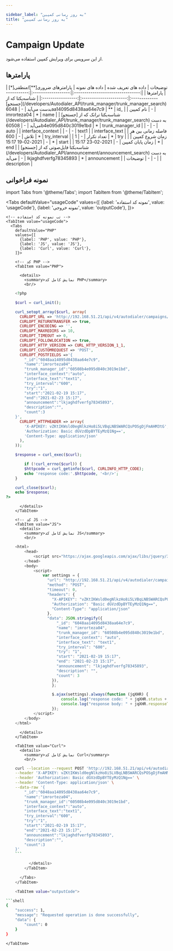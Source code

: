 ```yaml
---

sidebar_label: "به روز رسانی کمپین"
title: "به روز رسانی کمپین"
---
```


# Campaign Update

از این سرویس برای ویرایش کمپین استفاده می‌شود.

## پارامتر‌ها
<div class="custom-table">
|              توضیحات             | داده های تعریف شده |      داده های نمونه      | پارامترهای ضروری[**]/منطقی[*] |     پارامترها     |
|:--------------------------------:|:------------------:|:------------------------:|:----------------------:|:-----------------:|
| شناسه‌یکتا که از [جستجو](/developers/Autodialer_API/trunk_manager/trunk_manager_search) بدست می‌آید |          -         | 6048aa14095d8438aa64e7c9 |           **           |        id_        |
|             نام کمپین            |          -         |        imrorteza04       |            *           |        name       |
|           شناسه‌یکتا ترانک که از [جستجو](/developers/Autodialer_API/trunk_manager/trunk_manager_search) به دست می‌آید          |          -         | 60508b4e095d840c3019e1bd |            *           |  trunk_manager_id |
|                 -                |          -         |           auto           |                        | interface_context |
|                 -                |          -         |           text1          |                        |   interface_text  |
|      فاصله زمانی بین هر تلاش     |          -         |            600           |            *           |    try_interval   |
|            تعداد تکرار           |          -         |             1            |            *           |        try        |
|          زمان شروع کمپین         |          -         |     2021-02-19 15:17     |            *           |       start       |
|         زمان پایان کمپین         |          -         |     2021-02-23 15:17     |            *           |        end        |
|          شناسه‌یکتا فایل‌صوتی که از [جستجو](/developers/Autodialer_API/announcement/announcement_search) به دست می‌آید         |          -         |   lkjaghdfverfg78345893  |            *           |    announcement   |
|              توضیحات             |          -         |             -            |                        |    description    |
</div>

## نمونه فراخوانی

<!--  -->

import Tabs from '@theme/Tabs';
import TabItem from '@theme/TabItem';

  <Tabs
    defaultValue="usageCode"
    values={[
      {label: 'نمونه کد استفاده', value: 'usageCode'},
      {label: 'نمونه خروجی', value: 'outputCode'},
    ]}>

    <!-- تب نمونه کد استفاده -->
    <TabItem value="usageCode">
      <Tabs
        defaultValue="PHP"
        values={[
          {label: 'PHP', value: 'PHP'},
          {label: 'JS', value: 'JS'},
          {label: 'Curl', value: 'Curl'},
        ]}>

        <!-- کد PHP -->
        <TabItem value="PHP">
      
          <details>
            <summary>نمایش کامل کد PHP</summary>
            <br/>

```php
	<?php

	$curl = curl_init();

	curl_setopt_array($curl, array(
	  CURLOPT_URL => 'http://192.168.51.21/api/v4/autodialer/campaigns/update',
	  CURLOPT_RETURNTRANSFER => true,
	  CURLOPT_ENCODING => '',
	  CURLOPT_MAXREDIRS => 10,
	  CURLOPT_TIMEOUT => 0,
	  CURLOPT_FOLLOWLOCATION => true,
	  CURLOPT_HTTP_VERSION => CURL_HTTP_VERSION_1_1,
	  CURLOPT_CUSTOMREQUEST => 'POST',
	  CURLOPT_POSTFIELDS =>'{
		"_id":"6048aa14095d8438aa64e7c9",
		"name":"imrorteza04",
		"trunk_manager_id":"60508b4e095d840c3019e1bd",
		"interface_context":"auto",
		"interface_text":"text1",
		"try_interval":"600",
		"try":"1",
		"start":"2021-02-19 15:17",
		"end":"2021-02-23 15:17",
		"announcement":"lkjaghdfverfg78345893",
		"description":"",
		"count":3
	}',
	  CURLOPT_HTTPHEADER => array(
		'X-APIKEY: vZKtIKWsld0egNlkzHo8i5LVBqLNBSWARCQsPOSgDjFmAHM3tG',
		'Authorization: Basic dGVzdDpBYTEyMzQ1Ng==',
		'Content-Type: application/json'
	  ),
	));

	$response = curl_exec($curl);

		if (!curl_errno($curl)) {
		$httpcode = curl_getinfo($curl, CURLINFO_HTTP_CODE);
		echo 'response code:'.$httpcode, '<br/>';
	}

	curl_close($curl);
	echo $response;
?>
```

          </details>
        </TabItem>

        <!-- کد JS -->
        <TabItem value="JS">
          <details>
            <summary>نمایش کامل کد JS</summary>
            <br/>

```js
	<html>
		<head>
			<script src="https://ajax.googleapis.com/ajax/libs/jquery/3.5.1/jquery.min.js"></script>
		</head>
		<body>
			<script>
				var settings = {
				  "url": "http://192.168.51.21/api/v4/autodialer/campaigns/update",
				  "method": "POST",
				  "timeout": 0,
				  "headers": {
					"X-APIKEY": "vZKtIKWsld0egNlkzHo8i5LVBqLNBSWARCQsPOSgDjFmAHM3tG",
					"Authorization": "Basic dGVzdDpBYTEyMzQ1Ng==",
					"Content-Type": "application/json"
				  },
				  "data": JSON.stringify({
					  "_id": "6048aa14095d8438aa64e7c9",
					  "name": "imrorteza04",
					  "trunk_manager_id": "60508b4e095d840c3019e1bd",
					  "interface_context": "auto",
					  "interface_text": "text1",
					  "try_interval": "600",
					  "try": "1",
					  "start": "2021-02-19 15:17",
					  "end": "2021-02-23 15:17",
					  "announcement": "lkjaghdfverfg78345893",
					  "description": "",
					  "count": 3
					}),
					};

					$.ajax(settings).always(function (jqXHR) {
						console.log("response code: " + jqXHR.status + " " + jqXHR.statusText);
						console.log("response body: " + jqXHR.responseText);
					});
			</script>
		</body>
	</html>
```

          </details>
        </TabItem>

        <TabItem value="Curl">
          <details>
            <summary>نمایش کامل کد Curl</summary>
            <br/>

```bash
	curl --location --request POST 'http://192.168.51.21/api/v4/autodialer/campaigns/update' \
	--header 'X-APIKEY: vZKtIKWsld0egNlkzHo8i5LVBqLNBSWARCQsPOSgDjFmAHM3tG' \
	--header 'Authorization: Basic dGVzdDpBYTEyMzQ1Ng==' \
	--header 'Content-Type: application/json' \
	--data-raw '{
		"_id":"6048aa14095d8438aa64e7c9",
		"name":"imrorteza04",
		"trunk_manager_id":"60508b4e095d840c3019e1bd",
		"interface_context":"auto",
		"interface_text":"text1",
		"try_interval":"600",
		"try":"1",
		"start":"2021-02-19 15:17",
		"end":"2021-02-23 15:17",
		"announcement":"lkjaghdfverfg78345893",
		"description":"",
		"count":3
	}'
	```

          </details>
        </TabItem>

      </Tabs>
    </TabItem>

    <TabItem value="outputCode">

```shell
{
    "success": 1,
    "message": "Requested operation is done successfully",
    "data": {
        "count": 0
    }
}
```
    </TabItem>

  </Tabs>
